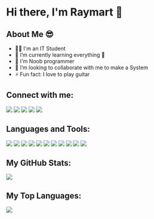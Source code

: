 # **Hi there, I'm Raymart** 👋


## **About Me** 😎
- 👨‍🎓 I'm an IT Student
- 🌱 I’m currently learning everything 🤣
- 🔰 I'm Noob programmer
- 👯 I’m looking to collaborate with me to make a System
- ⚡ Fun fact: I love to play guitar 

## **Connect with me**:
[![](https://img.shields.io/badge/Facebook-1877F2?style=for-the-badge&logo=facebook&logoColor=white)](https://www.facebook.com/Q77Ga)
[![](https://img.shields.io/badge/Instagram-E4405F?style=for-the-badge&logo=instagram&logoColor=white)](https://www.instagram.com/rymrtpgg)
[![](https://img.shields.io/badge/Twitter-1DA1F2?style=for-the-badge&logo=twitter&logoColor=white)](https://www.twitter.com/rymrtpgg)
[![](https://img.shields.io/badge/GitHub-100000?style=for-the-badge&logo=github&logoColor=white)](https://www.github.com/rymrtpgg)
[![](https://img.shields.io/badge/GitLab-330F63?style=for-the-badge&logo=gitlab&logoColor=white)](https://www.gitlab.com/rymrtpgg)

## **Languages and Tools**:
![](https://img.shields.io/badge/HTML5-E34F26?style=for-the-badge&logo=html5&logoColor=white)
![](https://img.shields.io/badge/CSS3-1572B6?style=for-the-badge&logo=css3&logoColor=white)
![](	https://img.shields.io/badge/JavaScript-F7DF1E?style=for-the-badge&logo=javascript&logoColor=black)
![](		https://img.shields.io/badge/C%2B%2B-00599C?style=for-the-badge&logo=c%2B%2B&logoColor=white)
![](		https://img.shields.io/badge/PHP-777BB4?style=for-the-badge&logo=php&logoColor=white)
![](https://img.shields.io/badge/Bootstrap-563D7C?style=for-the-badge&logo=bootstrap&logoColor=white)
![](	https://img.shields.io/badge/Windows-0078D6?style=for-the-badge&logo=windows&logoColor=white)
![](	https://img.shields.io/badge/Ubuntu-E95420?style=for-the-badge&logo=ubuntu&logoColor=white)
![](	https://img.shields.io/badge/Linux_Mint-87CF3E?style=for-the-badge&logo=linux-mint&logoColor=white)
![](	https://img.shields.io/badge/Tails%20-56347C?&style=for-the-badge&logo=tails&logoColor=white)
![](https://img.shields.io/badge/Laravel-FF2D20?style=for-the-badge&logo=laravel&logoColor=white)




## **My GitHub Stats**:
<img src="https://github-readme-stats.vercel.app/api?username=rymrtpgg&theme=blue-green">

## **My Top Languages**:
<img src="https://github-readme-stats.vercel.app/api/top-langs/?username=rymrtpgg&theme=blue-green">

